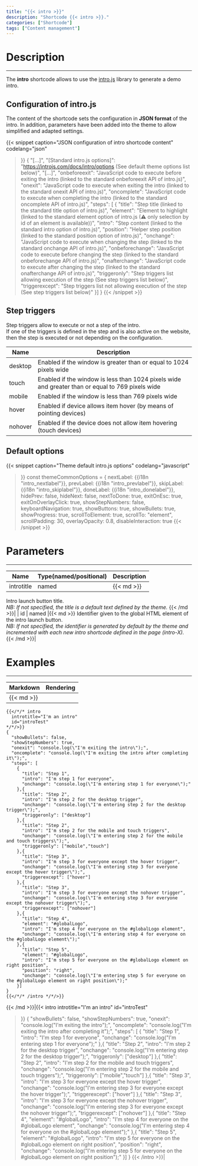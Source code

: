 ```yaml
---
title: "{{< intro >}}"
description: "Shortcode {{< intro >}}."
categories: ["Shortcode"]
tags: ["Content management"]
---
```


# Description
---

The **intro** shortcode allows to use the [intro.js](https://introjs.com/) library to generate a demo intro.

## Configuration of intro.js

The content of the shortcode sets the configuration in **JSON format** of the intro. In addition, parameters have been added into the theme to allow simplified and adapted settings.

{{< snippet
    caption="JSON configuration of intro shortcode content"
    codelang="json"
>}}
{
  "[...]",
  "[Standard intro.js options]": "https://introjs.com/docs/intro/options (See default theme options list below)",
  "[...]",
  "onbeforeexit": "JavaScript code to execute before exiting the intro (linked to the standard onbeforeexit API of intro.js)",
  "onexit": "JavaScript code to execute when exiting the intro (linked to the standard onexit API of intro.js)",
  "oncomplete": "JavaScript code to execute when completing the intro (linked to the standard oncomplete API of intro.js)",
  "steps": [
    {
      "title": "Step title (linked to the standard title option of intro.js)",
      "element": "Element to highlight (linked to the standard element option of intro.js (⚠ only selection by id of an element is available))",
      "intro": "Step content (linked to the standard intro option of intro.js)",
      "position": "Helper step position (linked to the standard position option of intro.js)",
      "onchange": "JavaScript code to execute when changing the step (linked to the standard onchange API of intro.js)",
      "onbeforechange": "JavaScript code to execute before changing the step (linked to the standard onbeforechange API of intro.js)",
      "onafterchange": "JavaScript code to execute after changing the step (linked to the standard onafterchange API of intro.js)",
      "triggeronly": "Step triggers list allowing execution of the step (See step triggers list below)",
      "triggerexcept": "Step triggers list not allowing execution of the step (See step triggers list below)"
    }]
}
{{< /snippet >}}

## Step triggers

Step triggers allow to execute or not a step of the intro.  
If one of the triggers is defined in the step and is also active on the website, then the step is executed or not depending on the configuration.

| Name | Description |
| ---- | ----------- |
| desktop | Enabled if the window is greater than or equal to 1024 pixels wide |
| touch | Enabled if the window is less than 1024 pixels wide and greater than or equal to 769 pixels wide |
| mobile | Enabled if the window is less than 769 pixels wide |
| hover | Enabled if device allows item hover (by means of pointing devices) |
| nohover | Enabled if the device does not allow item hovering (touch devices) |

## Default options

{{< snippet
    caption="Theme default intro.js options"
    codelang="javascript"
>}}
const themeCommonOptions = {
  nextLabel:          {{i18n "intro_nextlabel"}},
  prevLabel:          {{i18n "intro_prevlabel"}},
  skipLabel:          {{i18n "intro_skiplabel"}},
  doneLabel:          {{i18n "intro_donelabel"}},
  hidePrev:           false,
  hideNext:           false,
  nextToDone:         true,
  exitOnEsc:          true,
  exitOnOverlayClick: true,
  showStepNumbers:    false,
  keyboardNavigation: true,
  showButtons:        true,
  showBullets:        true,
  showProgress:       true,
  scrollToElement:    true,
  scrollTo:           "element",
  scrollPadding:      30,
  overlayOpacity:     0.8,
  disableInteraction: true
{{< /snippet >}}

# Parameters
---

| Name | Type(named/positional) | Description |
| ---- | ---------------------- | ----------- |
| introtitle| named |{{< md >}}
Intro launch button title.  
*NB: If not specified, the title is a default text defined by the theme.*
{{< /md >}}|
| id | named |{{< md >}}
Identifier given to the global HTML element of the intro launch button.  
*NB: If not specified, the identifier is generated by default by the theme and incremented with each new intro shortcode defined in the page (intro-X).*
{{< /md >}}|

# Examples
---

| Markdown | Rendering |
| -------- | --------- |
|{{< md >}}
```
{{</*/* intro
  introtitle="I'm an intro"
  id="introTest"
*/*/>}}
{
  "showBullets": false,
  "showStepNumbers": true,
  "onexit": "console.log(\"I'm exiting the intro\");",
  "oncomplete": "console.log(\"I'm exiting the intro after completing it\");",
  "steps": [
    {
      "title": "Step 1",
      "intro": "I'm step 1 for everyone",
      "onchange": "console.log(\"I'm entering step 1 for everyone\");"
    },{
      "title": "Step 2",
      "intro": "I'm step 2 for the desktop trigger",
      "onchange": "console.log(\"I'm entering step 2 for the desktop trigger\");",
      "triggeronly": ["desktop"]
    },{
      "title": "Step 2",
      "intro": "I'm step 2 for the mobile and touch triggers",
      "onchange": "console.log(\"I'm entering step 2 for the mobile and touch triggers\");",
      "triggeronly": ["mobile","touch"]
    },{
      "title": "Step 3",
      "intro": "I'm step 3 for everyone except the hover trigger",
      "onchange": "console.log(\"I'm entering step 3 for everyone except the hover trigger\");",
      "triggerexcept": ["hover"]
    },{
      "title": "Step 3",
      "intro": "I'm step 3 for everyone except the nohover trigger",
      "onchange": "console.log(\"I'm entering step 3 for everyone except the nohover trigger\");",
      "triggerexcept": ["nohover"]
    },{
      "title": "Step 4",
      "element": "#globalLogo",
      "intro": "I'm step 4 for everyone on the #globalLogo element",
      "onchange": "console.log(\"I'm entering step 4 for everyone on the #globalLogo element\");"
    },{
      "title": "Step 5",
      "element": "#globalLogo",
      "intro": "I'm step 5 for everyone on the #globalLogo element on right position",
      "position": "right",
      "onchange": "console.log(\"I'm entering step 5 for everyone on the #globalLogo element on right position\");"
    }]
}
{{</*/* /intro */*/>}}
```
{{< /md >}}|{{< intro
  introtitle="I'm an intro"
  id="introTest"
>}}
{
  "showBullets": false,
  "showStepNumbers": true,
  "onexit": "console.log(\"I'm exiting the intro\");",
  "oncomplete": "console.log(\"I'm exiting the intro after completing it\");",
  "steps": [
    {
      "title": "Step 1",
      "intro": "I'm step 1 for everyone",
      "onchange": "console.log(\"I'm entering step 1 for everyone\");"
    },{
      "title": "Step 2",
      "intro": "I'm step 2 for the desktop trigger",
      "onchange": "console.log(\"I'm entering step 2 for the desktop trigger\");",
      "triggeronly": ["desktop"]
    },{
      "title": "Step 2",
      "intro": "I'm step 2 for the mobile and touch triggers",
      "onchange": "console.log(\"I'm entering step 2 for the mobile and touch triggers\");",
      "triggeronly": ["mobile","touch"]
    },{
      "title": "Step 3",
      "intro": "I'm step 3 for everyone except the hover trigger",
      "onchange": "console.log(\"I'm entering step 3 for everyone except the hover trigger\");",
      "triggerexcept": ["hover"]
    },{
      "title": "Step 3",
      "intro": "I'm step 3 for everyone except the nohover trigger",
      "onchange": "console.log(\"I'm entering step 3 for everyone except the nohover trigger\");",
      "triggerexcept": ["nohover"]
    },{
      "title": "Step 4",
      "element": "#globalLogo",
      "intro": "I'm step 4 for everyone on the #globalLogo element",
      "onchange": "console.log(\"I'm entering step 4 for everyone on the #globalLogo element\");"
    },{
      "title": "Step 5",
      "element": "#globalLogo",
      "intro": "I'm step 5 for everyone on the #globalLogo element on right position",
      "position": "right",
      "onchange": "console.log(\"I'm entering step 5 for everyone on the #globalLogo element on right position\");"
    }]
}
{{< /intro >}}|

